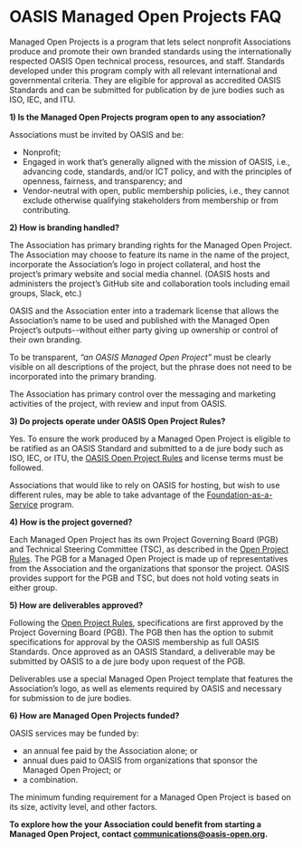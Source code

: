 # OASIS Managed Open Projects FAQ

Managed Open Projects is a program that lets select nonprofit Associations produce and promote their own branded standards using the internationally respected OASIS Open technical process, resources, and staff.  Standards developed under this program comply with all relevant international and governmental criteria. They are eligible for approval as accredited OASIS Standards and can be submitted for publication by de jure bodies such as ISO, IEC, and ITU.

**1) Is the Managed Open Projects program open to any association?**

Associations must be invited by OASIS and be: 
* Nonprofit;
* Engaged in work that’s generally aligned with the mission of OASIS, i.e., advancing code, standards, and/or ICT policy, and with the principles of openness, fairness, and transparency; and
* Vendor-neutral with open, public membership policies, i.e., they cannot exclude otherwise qualifying stakeholders from membership or from contributing.

**2) How is branding handled?**

The Association has primary branding rights for the Managed Open Project. The Association may choose to feature its name in the name of the project, incorporate the Association’s logo in project collateral, and host the project’s primary website and social media channel. (OASIS hosts and administers the project’s GitHub site and collaboration tools including email groups, Slack, etc.)  

OASIS and the Association enter into a trademark license that allows the Association’s name to be used and published with the Managed Open Project’s outputs--without either party giving up ownership or control of their own branding. 

To be transparent, *“an OASIS Managed Open Project”* must be clearly visible on all descriptions of the project, but the phrase does not need to be incorporated into the primary branding.

The Association has primary control over the messaging and marketing activities of the project, with review and input from OASIS.

**3) Do projects operate under OASIS Open Project Rules?**

Yes. To ensure the work produced by a Managed Open Project is eligible to be ratified as an OASIS Standard and submitted to a de jure body such as ISO, IEC, or ITU, the [OASIS Open Project Rules](https://www.oasis-open.org/policies-guidelines/open-projects-process/) and license terms must be followed.  

Associations that would like to rely on OASIS for hosting, but wish to use different rules, may be able to take advantage of the [Foundation-as-a-Service](https://www.oasis-open.org/foundation-as-a-service/) program.  
 
**4) How is the project governed?**

Each Managed Open Project has its own Project Governing Board (PGB) and Technical Steering Committee (TSC), as described in the [Open Project Rules](https://www.oasis-open.org/policies-guidelines/open-projects-process/). The PGB for a Managed Open Project is made up of representatives from the Association and the organizations that sponsor the project. OASIS provides support for the PGB and TSC, but does not hold voting seats in either group.

**5) How are deliverables approved?**

Following the [Open Project Rules](https://www.oasis-open.org/policies-guidelines/open-projects-process/), specifications are first approved by the Project Governing Board (PGB). The PGB then has the option to submit specifications for approval by the OASIS membership as full OASIS Standards. Once approved as an OASIS Standard, a deliverable may be submitted by OASIS to a de jure body upon request of the PGB.

Deliverables use a special Managed Open Project template that features the Association’s logo, as well as elements required by OASIS and necessary for submission to de jure bodies.  

**6) How are Managed Open Projects funded?**

OASIS services may be funded by:
* an annual fee paid by the Association alone; or
* annual dues paid to OASIS from organizations that sponsor the Managed Open Project; or 
* a combination.

The minimum funding requirement for a Managed Open Project is based on its size, activity level, and other factors.

**To explore how the your Association could benefit from starting a Managed Open Project, contact communications@oasis-open.org.**
